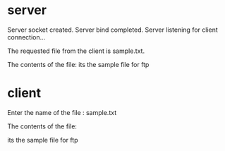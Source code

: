 # server

Server socket created.
Server bind completed.
Server listening for client connection...

The requested file from the client is sample.txt.

The contents of the file:
its the sample file for ftp


# client 

Enter the name of the file : sample.txt

The contents of the file:

its the sample file for ftp
